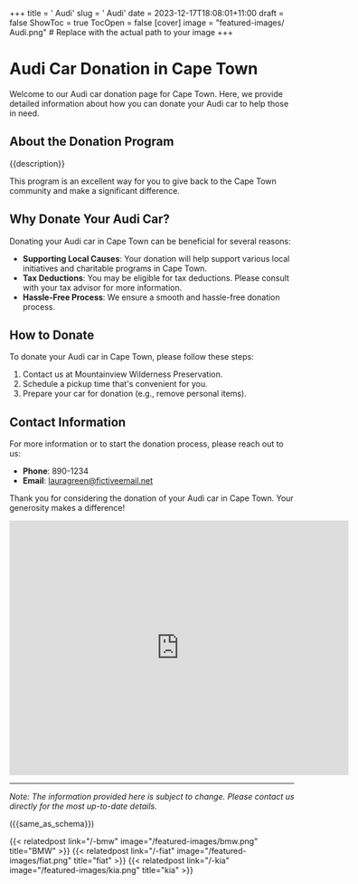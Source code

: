 +++
title = '    Audi'
slug = '    Audi'
date = 2023-12-17T18:08:01+11:00
draft = false
ShowToc = true
TocOpen = false
[cover]
image = "featured-images/    Audi.png"  # Replace with the actual path to your image
+++



#     Audi Car Donation in     Cape Town

Welcome to our     Audi car donation page for     Cape Town. Here, we provide detailed information about how you can donate your     Audi car to help those in need.

## About the Donation Program

{{description}}

This program is an excellent way for you to give back to the     Cape Town community and make a significant difference.

## Why Donate Your     Audi Car?

Donating your     Audi car in     Cape Town can be beneficial for several reasons:

- **Supporting Local Causes**: Your donation will help support various local initiatives and charitable programs in     Cape Town.
- **Tax Deductions**: You may be eligible for tax deductions. Please consult with your tax advisor for more information.
- **Hassle-Free Process**: We ensure a smooth and hassle-free donation process.

## How to Donate

To donate your     Audi car in     Cape Town, please follow these steps:

1. Contact us at     Mountainview Wilderness Preservation.
2. Schedule a pickup time that's convenient for you.
3. Prepare your car for donation (e.g., remove personal items).

## Contact Information

For more information or to start the donation process, please reach out to us:

- **Phone**: 890-1234
- **Email**:     lauragreen@fictiveemail.net

Thank you for considering the donation of your     Audi car in     Cape Town. Your generosity makes a difference!

<!-- Other content -->

<iframe width="600" height="450" frameborder="0" style="border:0" src="https://www.google.com/maps/embed/v1/place?key=AIzaSyDivX6qAx8DlsaPtf6od3s40HLANl8aFcE&q=++++Cape+Town" allowfullscreen></iframe>

<!-- Other content -->

---

*Note: The information provided here is subject to change. Please contact us directly for the most up-to-date details.*

<!-- Other content -->

({{same_as_schema}})

<!-- Other content -->

<div class="related-posts-grid">
  {{< relatedpost link="/-bmw" image="/featured-images/bmw.png" title="BMW" >}}
    {{< relatedpost link="/-fiat" image="/featured-images/fiat.png" title="fiat" >}}
        {{< relatedpost link="/-kia" image="/featured-images/kia.png" title="kia" >}}


  <!-- ... more posts ... -->
</div>